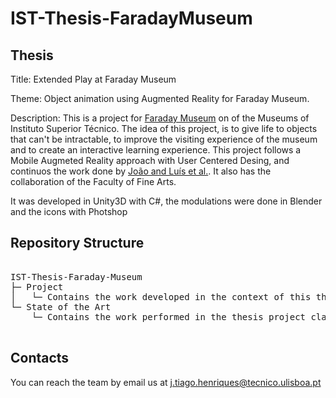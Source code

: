 # IST-Thesis-FaradayMuseum

## Thesis

Title: Extended Play at Faraday Museum

Theme: Object animation using Augmented Reality for Faraday Museum.

Description: This is a project for [Faraday Museum](https://tecnico.ulisboa.pt/pt/tag/museu-faraday/) on of the Museums of Instituto Superior Técnico.
The idea of this project, is to give life to objects that can't be intractable, to improve the visiting experience of the museum and to create an interactive learning experience. This project follows a Mobile Augmeted Reality approach with User Centered Desing, and continuos the work done by [João and Luís et al.](https://github.com/luismnunes93/Faraday-Museum). It also has the collaboration of the Faculty of Fine Arts. 

It was developed in Unity3D with C#, the modulations were done in Blender and the icons with Photshop

## Repository  Structure

<pre>

IST-Thesis-Faraday-Museum
├─ Project
│	└─ Contains the work developed in the context of this thesis
└─ State of the Art
	└─ Contains the work performed in the thesis project class

</pre>

## Contacts

You can reach the team by email us at j.tiago.henriques@tecnico.ulisboa.pt
